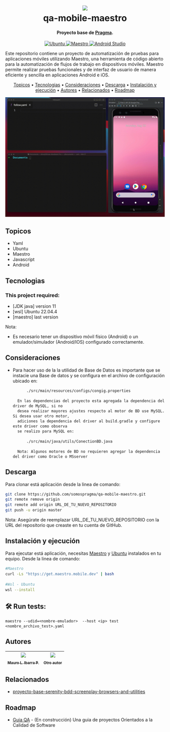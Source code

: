 <h1 align="center">
  <br>
  <a href="http://www.amitmerchant.com/electron-markdownify"><img src="https://f.hubspotusercontent20.net/hubfs/2829524/Copia%20de%20LOGOTIPO_original-2.png"></a>
  <br>
  qa-mobile-maestro
  <br>
</h1>

<h4 align="center">Proyecto base de <a href="https://maestro.mobile.dev/getting-started/installing-maestro" target="_blank">Pragma</a>.</h4>


<p align="center">
  <a href="https://ubuntu.com/desktop/wsl">
   <img alt="Ubuntu" src="https://img.shields.io/badge/WSL-Ubuntu-orange">
  </a>

  <a href="https://maestro.mobile.dev/getting-started/installing-maestro">
   <img alt="Maestro" src="https://img.shields.io/badge/Maestro-Mobile_Testing-white">
  </a>
  
  <a href="https://developer.android.com/studio?hl=es-419">
   <img alt="Android Studio" src="https://img.shields.io/badge/Android_Studio-Emulator-blue">

  </a>
  
</p>

Este repositorio contiene un proyecto de automatización de pruebas para aplicaciones móviles utilizando Maestro, 
una herramienta de código abierto para la automatización de flujos de trabajo en dispositivos móviles. 
Maestro permite realizar pruebas funcionales y de interfaz de usuario de manera eficiente y sencilla en aplicaciones Android e iOS.

<p align="center">
  <a href="#topicos">Topicos</a> •
  <a href="#tecnologias">Tecnologias</a> •
  <a href="#consideraciones">Consideraciones</a> •
  <a href="#descarga">Descarga</a> •
  <a href="#instalación-y-ejecución">Instalación y ejecución</a> •
  <a href="#autores">Autores</a> •
  <a href="#relacionados">Relacionados</a> •
  <a href="#roadmap">Roadmap</a>
</p>

![screenshot](images/maestro.gif)

## Topicos

* Yaml
* Ubuntu
* Maestro
* Javascript
* Android

## Tecnologias
### This project required:
- [JDK java] version 11
- [wsl] Ubuntu 22.04.4
- [maestro] last version

Nota: 
*   Es necesario tener un dispositivo móvil físico (Android) o un emulador/simulador (Android/IOS) configurado correctamente.
  
## Consideraciones
- Para hacer uso de la la utilidad de Base de Datos es importante 
        que se instacie una Base de datos y se configura en el archivo de configuración ubicado en:

            ./src/main/resources/configs/congig.properties

        En las dependencias del proyecto esta agregada la dependencia del driver de MySQL, si no 
        desea realizar mayores ajustes respecto al motor de BD use MySQL. Si desea usar otro motor, 
        adiciones la dependencia del driver al build.gradle y configure este driver como observa 
        se realizo para MySQL en: 
    
            ./src/main/java/utils/ConectionBD.java
        
        Nota: Algunos motores de BD no requieren agregar la dependencia del driver como Oracle o MSserver

## Descarga
Para clonar está aplicación desde la linea de comando:

```bash
git clone https://github.com/somospragma/qa-mobile-maestro.git
git remote remove origin
git remote add origin URL_DE_TU_NUEVO_REPOSITORIO
git push -u origin master
```
Nota: Asegúrate de reemplazar URL_DE_TU_NUEVO_REPOSITORIO con la URL del repositorio que creaste en tu cuenta de GitHub.

## Instalación y ejecución

Para ejecutar está aplicación, necesitas [Maestro](https://maestro.mobile.dev/getting-started/installing-maestro) y [Ubuntu](https://ubuntu.com/desktop/wsl) instalados en tu equipo.
Desde la linea de comando:

```bash
#Maestro
curl -Ls "https://get.maestro.mobile.dev" | bash

#Wsl - Ubuntu
wsl --install
```

##  🛠️ Run tests:
```
maestro --udid=<nombre-emulador>  --host <ip> test <nombre_archivo_test>.yaml
```

## Autores


| [<img src="https://gitlab.com/uploads/-/system/user/avatar/13437423/avatar.png?width=400" width=115><br><sub>Mauro L. Ibarra P.</sub>](https://gitlab.com/mauro.ibarrap) <br/> | [<img src="https://secure.gravatar.com/avatar/23b2db02403d79ebd356e8e8356758ec?s=192&d=identicon" width=115><br><sub>Otro autor</sub>](https://gitlab.com/) | 
:------------------------------------------------------------------------------------------------------------------------------------------------------------------------------:|:---------------------------------------------------------------------------------------------------------------------------------------------------------------------------:|


## Relacionados

- [proyecto-base-serenity-bdd-screenplay-browsers-and-utilities](https://github.com/somospragma/qa-web-proyecto-base-serenity-bdd-screenplay-browsers-and-utilities)


## Roadmap

- [Guia QA](https://github.com/amitmerchant1990/pomolectron) - (En construcción) Una guia de proyectos Orientados a la Calidad de Software


